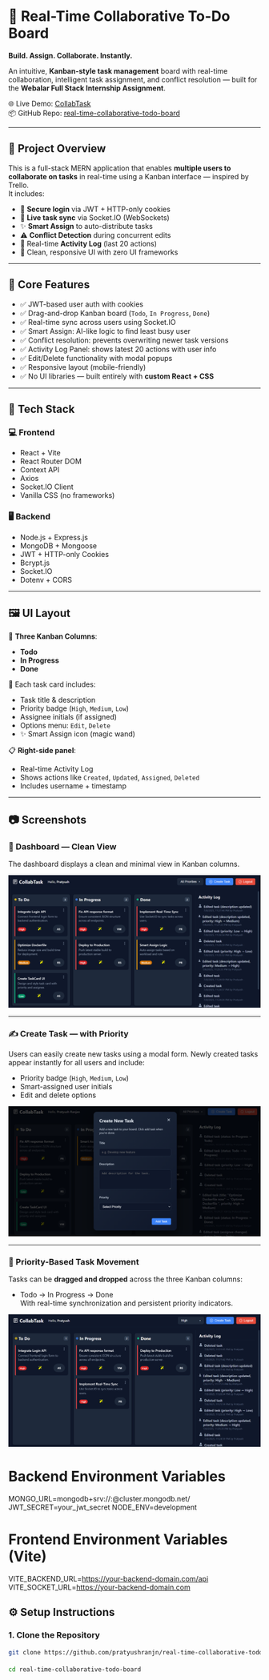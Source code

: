 # 🚀 Real-Time Collaborative To-Do Board  
**Build. Assign. Collaborate. Instantly.**

An intuitive, **Kanban-style task management** board with real-time collaboration, intelligent task assignment, and conflict resolution — built for the **Webalar Full Stack Internship Assignment**.

🌐 Live Demo: [CollabTask](https://real-time-collaborative-todo-board.vercel.app/dashboard)   
📦 GitHub Repo: [real-time-collaborative-todo-board](https://github.com/pratyushranjn/real-time-collaborative-todo-board)

---

## 🧩 Project Overview

This is a full-stack MERN application that enables **multiple users to collaborate on tasks** in real-time using a Kanban interface — inspired by Trello.  
It includes:

- 🔐 **Secure login** via JWT + HTTP-only cookies  
- 🔄 **Live task sync** via Socket.IO (WebSockets)  
- ✨ **Smart Assign** to auto-distribute tasks  
- ⚠️ **Conflict Detection** during concurrent edits  
- 📃 Real-time **Activity Log** (last 20 actions)  
- 🧼 Clean, responsive UI with zero UI frameworks  

---

## 📌 Core Features

- ✅ JWT-based user auth with cookies  
- ✅ Drag-and-drop Kanban board (`Todo`, `In Progress`, `Done`)  
- ✅ Real-time sync across users using Socket.IO  
- ✅ Smart Assign: AI-like logic to find least busy user  
- ✅ Conflict resolution: prevents overwriting newer task versions  
- ✅ Activity Log Panel: shows latest 20 actions with user info  
- ✅ Edit/Delete functionality with modal popups  
- ✅ Responsive layout (mobile-friendly)  
- ✅ No UI libraries — built entirely with **custom React + CSS**

---

## 🧰 Tech Stack

### 💻 Frontend
- React + Vite
- React Router DOM
- Context API
- Axios
- Socket.IO Client
- Vanilla CSS (no frameworks)

### 🖥 Backend
- Node.js + Express.js
- MongoDB + Mongoose
- JWT + HTTP-only Cookies
- Bcrypt.js
- Socket.IO
- Dotenv + CORS

---

## 🖼️ UI Layout

🔳 **Three Kanban Columns**:
- **Todo**
- **In Progress**
- **Done**

🧾 Each task card includes:
- Task title & description
- Priority badge (`High`, `Medium`, `Low`)
- Assignee initials (if assigned)
- Options menu: `Edit`, `Delete`
- ✨ Smart Assign icon (magic wand)

📋 **Right-side panel**:
- Real-time Activity Log  
- Shows actions like `Created`, `Updated`, `Assigned`, `Deleted`  
- Includes username + timestamp

---



## 📷 Screenshots

### 🧼 Dashboard — Clean View
The dashboard displays a clean and minimal view in Kanban columns.

![Dashboard](./frontend/public/dashboard.png)

---

### ✍️ Create Task — with Priority 
Users can easily create new tasks using a modal form. Newly created tasks appear instantly for all users and include:
- Priority badge (`High`, `Medium`, `Low`)
- Smart-assigned user initials
- Edit and delete options

![Created Task](./frontend/public/createTask.png)

---

### 🔄 Priority-Based Task Movement
Tasks can be **dragged and dropped** across the three Kanban columns:
- Todo → In Progress → Done  
With real-time synchronization and persistent priority indicators.

![Priority Based Task View](./frontend/public/prority_based.png)


# Backend Environment Variables
MONGO_URL=mongodb+srv://<username>:<password>@cluster.mongodb.net/<dbname>
JWT_SECRET=your_jwt_secret
NODE_ENV=development

# Frontend Environment Variables (Vite)
VITE_BACKEND_URL=https://your-backend-domain.com/api
VITE_SOCKET_URL=https://your-backend-domain.com


## ⚙️ Setup Instructions

### 1. Clone the Repository

```bash
git clone https://github.com/pratyushranjn/real-time-collaborative-todo-board.git

cd real-time-collaborative-todo-board

